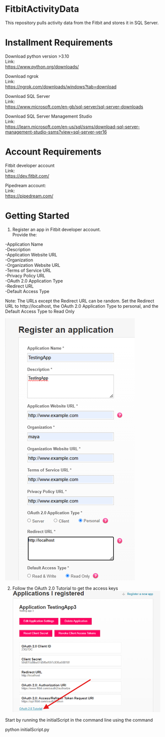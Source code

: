 # FitbitActivityData
This repository pulls activity data from the Fitbit and stores it in SQL Server.

# Installment Requirements
Download python version >3.10  
Link:  
https://www.python.org/downloads/

Download ngrok  
Link:  
https://ngrok.com/downloads/windows?tab=download  

Download SQL Server  
Link:  
https://www.microsoft.com/en-gb/sql-server/sql-server-downloads  

Download SQL Server Management Studio  
Link:  
https://learn.microsoft.com/en-us/sql/ssms/download-sql-server-management-studio-ssms?view=sql-server-ver16

# Account Requirements
Fitbit developer account  
Link:  
https://dev.fitbit.com/

Pipedream account:  
Link:  
https://pipedream.com/

# Getting Started

1) Register an app in Fitbit developer account.   
Provide the:  

-Application Name  
-Description  
-Application Website URL  
-Organization  
-Organization Website URL  
-Terms of Service URL  
-Privacy Policy URL  
-OAuth 2.0 Application Type  
-Redirect URL  
-Default Access Type  

Note: The URLs except the Redirect URL can be random. Set the Redirect URL to http://localhost, the OAuth 2.0 Application Type to personal, and the Default Access Type to Read Only

![Sample Registration of app](assets/images/RegisterApp.png)  

2) Follow the OAuth 2.0 Tutorial to get the access keys
![Follow the link provided](assets/images/oauth.png)  

Start by running the initialScript in the command line using the command

python initialScript.py

